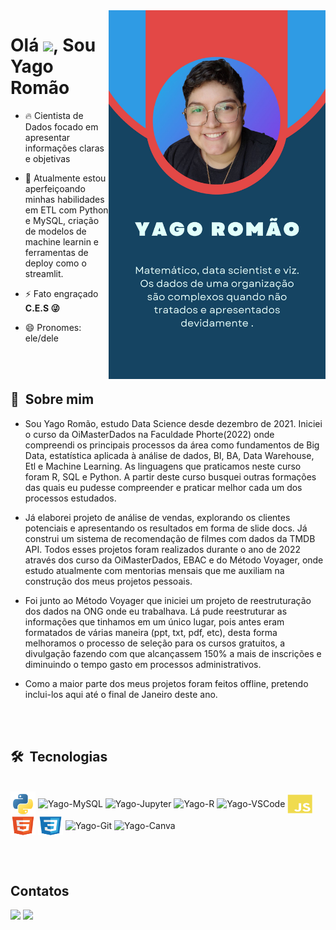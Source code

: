 <img align="right" height="590em" src="./Projeto readme github/_Navy and Yellow Modern Business Card Portrait.jpg"/>
<h1 align="left">Olá <img src="https://raw.githubusercontent.com/kaueMarques/kaueMarques/master/hi.gif" height="30px">, Sou Yago Romão</h1>

- 🔥 Cientista de Dados focado em apresentar informações claras e objetivas

- 🌱 Atualmente estou aperfeiçoando minhas habilidades em ETL com Python e MySQL, criação de modelos de machine learnin e ferramentas de deploy como o streamlit.

- ⚡ Fato engraçado **C.E.S 😜**
<!--
- 👨‍💻 More at [maykbrito.dev](https://maykbrito.dev) -->

- 😄 Pronomes: ele/dele

<br></br>

## 💬 &nbsp;Sobre mim

- Sou Yago Romão, estudo Data Science desde dezembro de 2021. Iniciei o curso da OiMasterDados na Faculdade Phorte(2022) onde compreendi os principais processos da área como fundamentos de Big Data, estatística aplicada à análise de dados, BI, BA, Data Warehouse, Etl e Machine Learning. As linguagens que praticamos neste curso foram R, SQL e Python. A partir deste curso busquei outras formações das quais eu pudesse compreender e praticar melhor cada um dos processos estudados.

- Já elaborei projeto de análise de vendas, explorando os clientes potenciais e apresentando os resultados em forma de slide docs. Já construi um sistema de recomendação de filmes com dados da TMDB API. Todos esses projetos foram realizados durante o ano de 2022 através dos curso da OiMasterDados, EBAC e do Método Voyager, onde estudo atualmente com mentorias mensais que me auxiliam na construção dos meus projetos pessoais.

- Foi junto ao Método Voyager que iniciei um projeto de reestruturação dos dados na ONG onde eu trabalhava. Lá pude reestruturar as informações que tinhamos em um único lugar, pois antes eram formatados de várias maneira (ppt, txt, pdf, etc), desta forma melhoramos o processo de seleção para os cursos gratuitos, a divulgação fazendo com que alcançassem 150% a mais de inscrições e diminuindo o tempo gasto em processos administrativos.

- Como a maior parte dos meus projetos foram feitos offline, pretendo inclui-los aqui até o final de Janeiro deste ano.

<br></br>

## 🛠 &nbsp;Tecnologias

<div style="display: inline_block"><br>
  <img align="center" alt="Yago-Python" height="40" width="40" src="https://raw.githubusercontent.com/devicons/devicon/master/icons/python/python-original.svg">
  <img align="center" alt="Yago-MySQL" height="40" width="40" src="https://cdn.jsdelivr.net/gh/devicons/devicon/icons/mysql/mysql-original-wordmark.svg" />
  <img align="center" alt="Yago-Jupyter" height="40" width="40" src="https://cdn.jsdelivr.net/gh/devicons/devicon/icons/jupyter/jupyter-original-wordmark.svg" />
  <img align="center" alt="Yago-R" height="40" width="40" src="https://cdn.jsdelivr.net/gh/devicons/devicon/icons/r/r-original.svg" />
  <img align="center" alt="Yago-VSCode" height="40" width="40" src="https://cdn.jsdelivr.net/gh/devicons/devicon/icons/vscode/vscode-original.svg" />
  <img align="center" alt="Yago-Js" height="30" width="40" src="https://raw.githubusercontent.com/devicons/devicon/master/icons/javascript/javascript-plain.svg">
  <img align="center" alt="Yago-HTML" height="30" width="40" src="https://raw.githubusercontent.com/devicons/devicon/master/icons/html5/html5-original.svg">
  <img align="center" alt="Yago-CSS" height="30" width="40" src="https://raw.githubusercontent.com/devicons/devicon/master/icons/css3/css3-original.svg">
  <img align="center" alt="Yago-Git" height="40" width="40" src="https://cdn.jsdelivr.net/gh/devicons/devicon/icons/git/git-plain.svg" />
  <img align="center" alt="Yago-Canva" height="40" width="40" src="https://cdn.jsdelivr.net/gh/devicons/devicon/icons/canva/canva-original.svg" />
  
<!-- <br></br> 

## ⚙️ &nbsp;Análise GitHub

<p align="left">
<img height="180em" src="https://github-readme-stats.vercel.app/api?username=YagoRomao&show_icons=true&count_private=true&theme=algolia"/>
<img height="180em" src="https://github-readme-stats.vercel.app/api/top-langs/?username=YagoRomao&layout=compact&theme=algolia" alt="Yago Romão's most languages"/>
</p> -->

<br></br>

## Contatos

<div> 
  <a href = "mailto:yagoromaomatos@gmail.com"><img src="https://img.shields.io/badge/Gmail-D14836?style=for-the-badge&logo=gmail&logoColor=white" target="_blank"></a>
  <a href="https://www.linkedin.com/in/yago-romao/" target="_blank"><img src="https://img.shields.io/badge/LinkedIn-0077B5?style=for-the-badge&logo=linkedin&logoColor=white" target="_blank"></a>  
</div>

<!--
**YagoRomao/YagoRomao** is a ✨ _special_ ✨ repository because its `README.md` (this file) appears on your GitHub profile.

Here are some ideas to get you started:

- 🔭 I’m currently working on ...
- 🌱 I’m currently learning ...
- 👯 I’m looking to collaborate on ...
- 🤔 I’m looking for help with ...
- 💬 Ask me about ...
- 📫 How to reach me: ...
- 😄 Pronouns: ...
- ⚡ Fun fact: ...
-->
